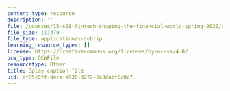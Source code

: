 ```yaml
---
content_type: resource
description: ''
file: /courses/15-s08-fintech-shaping-the-financial-world-spring-2020/ef85c0ffd4caa936d2722e8dabf6c0c7_nq8la9qknx8.srt
file_size: 111379
file_type: application/x-subrip
learning_resource_types: []
license: https://creativecommons.org/licenses/by-nc-sa/4.0/
ocw_type: OCWFile
resourcetype: Other
title: 3play caption file
uid: ef85c0ff-d4ca-a936-d272-2e8dabf6c0c7
---
```

